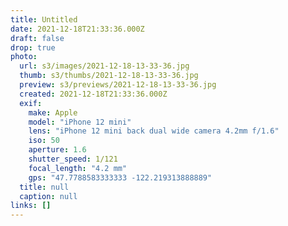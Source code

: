 ```yaml
---
title: Untitled
date: 2021-12-18T21:33:36.000Z
draft: false
drop: true
photo:
  url: s3/images/2021-12-18-13-33-36.jpg
  thumb: s3/thumbs/2021-12-18-13-33-36.jpg
  preview: s3/previews/2021-12-18-13-33-36.jpg
  created: 2021-12-18T21:33:36.000Z
  exif:
    make: Apple
    model: "iPhone 12 mini"
    lens: "iPhone 12 mini back dual wide camera 4.2mm f/1.6"
    iso: 50
    aperture: 1.6
    shutter_speed: 1/121
    focal_length: "4.2 mm"
    gps: "47.7788583333333 -122.219313888889"
  title: null
  caption: null
links: []
---
```

